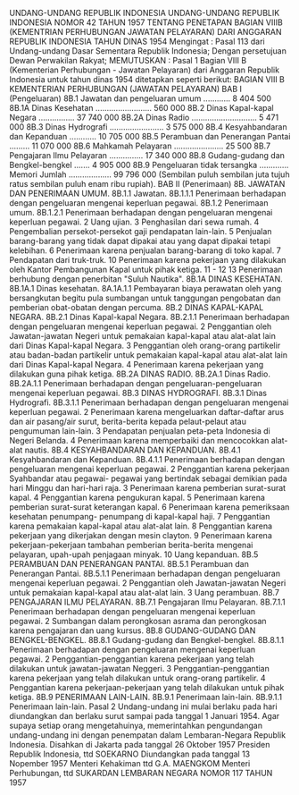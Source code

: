  UNDANG-UNDANG REPUBLIK INDONESIA UNDANG-UNDANG REPUBLIK INDONESIA NOMOR 42 TAHUN 1957 TENTANG PENETAPAN BAGIAN VIIIB (KEMENTRIAN PERHUBUNGAN JAWATAN PELAYARAN) DARI ANGGARAN REPUBLIK INDONESIA TAHUN DINAS 1954
Mengingat :
 Pasal 113 dari Undang-undang Dasar Sementara Republik Indonesia; Dengan persetujuan Dewan Perwakilan Rakyat;
MEMUTUSKAN :
Pasal 1
Bagian VIII B (Kementerian Perhubungan - Jawatan Pelayaran) dari Anggaran Republik Indonesia untuk tahun dinas 1954 ditetapkan seperti berikut: BAGIAN VIII B KEMENTERIAN PERHUBUNGAN (JAWATAN PELAYARAN) BAB I (Pengeluaran) 8B.1 Jawatan dan pengeluaran umum ............ 8 404 500 8B.1A Dinas Kesehatan ......................... 560 000 8B.2 Dinas Kapal-kapal Negara ................ 37 740 000 8B.2A Dinas Radio ............................. 5 471 000 8B.3 Dinas Hydrografi ........................ 3 575 000 8B.4 Kesyahbandaran dan Kepanduan ............ 10 705 000 8B.5 Perambuan dan Penerangan Pantai ......... 11 070 000 8B.6 Mahkamah Pelayaran ...................... 25 500 8B.7 Pengajaran Ilmu Pelayaran ............... 17 340 000 8B.8 Gudang-gudang dan Bengkel-bengkel ....... 4 905 000 8B.9 Pengeluaran tidak tersangka ............. Memori Jumlah ................... 99 796 000 (Sembilan puluh sembilan juta tujuh ratus sembilan puluh enam ribu rupiah). BAB II (Penerimaan) 8B. JAWATAN DAN PENERIMAAN UMUM. 8B.1.1 Jawatan. 8B.1.1.1 Penerimaan berhadapan dengan pengeluaran mengenai keperluan pegawai. 8B.1.2 Penerimaan umum. 8B.1.2.1 Penerimaan berhadapan dengan pengeluaran mengenai keperluan pegawai. 2 Uang ujian. 3 Penghasilan dari sewa rumah. 4 Pengembalian persekot-persekot gaji pendapatan lain-lain. 5 Penjualan barang-barang yang tidak dapat dipakai atau yang dapat dipakai tetapi kelebihan. 6 Penerimaan karena penjualan barang-barang di toko kapal. 7 Pendapatan dari truk-truk. 10 Penerimaan karena pekerjaan yang dilakukan oleh Kantor Pembangunan Kapal untuk pihak ketiga. 11 - 12 13 Penerimaan berhubung dengan penerbitan "Suluh Nautika". 8B.1A DINAS KESEHATAN. 8B.1A.1 Dinas kesehatan. 8A.1A.1.1 Pembayaran biaya perawatan oleh yang bersangkutan begitu pula sumbangan untuk tanggungan pengobatan dan pemberian obat-obatan dengan percuma. 8B.2 DINAS KAPAL-KAPAL NEGARA. 8B.2.1 Dinas Kapal-kapal Negara. 8B.2.1.1 Penerimaan berhadapan dengan pengeluaran mengenai keperluan pegawai. 2 Penggantian oleh Jawatan-jawatan Negeri untuk pemakaian kapal-kapal atau alat-alat lain dari Dinas Kapal-kapal Negara. 3 Penggantian oleh orang-orang partikelir atau badan-badan partikelir untuk pemakaian kapal-kapal atau alat-alat lain dari Dinas Kapal-kapal Negara. 4 Penerimaan karena pekerjaan yang dilakukan guna pihak ketiga. 8B.2A DINAS RADIO. 8B.2A.1 Dinas Radio. 8B.2A.1.1 Penerimaan berhadapan dengan pengeluaran-pengeluaran mengenai keperluan pegawai. 8B.3 DINAS HYDROGRAFI. 8B.3.1 Dinas Hydrografi. 8B.3.1.1 Penerimaan berhadapan dengan pengeluaran mengenai keperluan pegawai. 2 Penerimaan karena mengeluarkan daftar-daftar arus dan air pasang/air surut, berita-berita kepada pelaut-pelaut atau pengumuman lain-lain. 3 Pendapatan penjualan peta-peta Indonesia di Negeri Belanda. 4 Penerimaan karena memperbaiki dan mencocokkan alat-alat nautis. 8B.4 KESYAHBANDARAN DAN KEPANDUAN. 8B.4.1 Kesyahbandaran dan Kepanduan. 8B.4.1.1 Penerimaan berhadapan dengan pengeluaran mengenai keperluan pegawai. 2 Penggantian karena pekerjaan Syahbandar atau pegawai- pegawai yang bertindak sebagai demikian pada hari Minggu dan hari-hari raja. 3 Penerimaan karena pemberian surat-surat kapal. 4 Penggantian karena pengukuran kapal. 5 Penerimaan karena pemberian surat-surat keterangan kapal. 6 Penerimaan karena pemeriksaan kesehatan penumpang- penumpang di kapal-kapal haji. 7 Penggantian karena pemakaian kapal-kapal atau alat-alat lain. 8 Penggantian karena pekerjaan yang dikerjakan dengan mesin clayton. 9 Penerimaan karena pekerjaan-pekerjaan tambahan pemberian berita-berita mengenai pelayaran, upah-upah penjagaan minyak. 10 Uang kepanduan. 8B.5 PERAMBUAN DAN PENERANGAN PANTAI. 8B.5.1 Perambuan dan Penerangan Pantai. 8B.5.1.1 Penerimaan berhadapan dengan pengeluaran mengenai keperluan pegawai. 2 Penggantian oleh Jawatan-jawatan Negeri untuk pemakaian kapal-kapal atau alat-alat lain. 3 Uang perambuan. 8B.7 PENGAJARAN ILMU PELAYARAN. 8B.7.1 Pengajaran Ilmu Pelayaran. 8B.7.1.1 Penerimaan berhadapan dengan pengeluaran mengenai keperluan pegawai. 2 Sumbangan dalam perongkosan asrama dan perongkosan karena pengajaran dan uang kursus. 8B.8 GUDANG-GUDANG DAN BENGKEL-BENGKEL. 8B.8.1 Gudang-gudang dan Bengkel-bengkel. 8B.8.1.1 Penerimaan berhadapan dengan pengeluaran mengenai keperluan pegawai. 2 Penggantian-penggantian karena pekerjaan yang telah dilakukan untuk jawatan-jawatan Neggeri. 3 Penggantian-penggantian karena pekerjaan yang telah dilakukan untuk orang-orang partikelir. 4 Penggantian karena pekerjaan-pekerjaan yang telah dilakukan untuk pihak ketiga. 8B.9 PENERIMAAN LAIN-LAIN. 8B.9.1 Penerimaan lain-lain. 8B.9.1.1 Penerimaan lain-lain.
Pasal 2
Undang-undang ini mulai berlaku pada hari diundangkan dan berlaku surut sampai pada tanggal 1 Januari 1954. Agar supaya setiap orang mengetahuinya, memerintahkan pengundangan undang-undang ini dengan penempatan dalam Lembaran-Negara Republik Indonesia. Disahkan di Jakarta pada tanggal 26 Oktober 1957 Presiden Republik Indonesia, ttd SOEKARNO Diundangkan pada tanggal 13 Nopember 1957 Menteri Kehakiman ttd G.A. MAENGKOM Menteri Perhubungan, ttd SUKARDAN LEMBARAN NEGARA NOMOR 117 TAHUN 1957